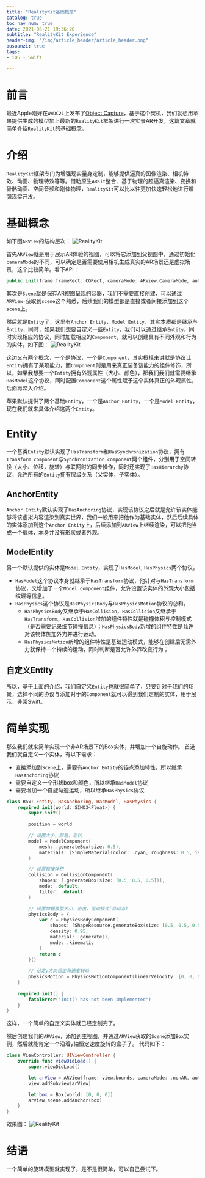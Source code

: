 ```yaml
---
title: "RealityKit基础概念"
catalog: true
toc_nav_num: true
date: 2021-06-21 19:36:20
subtitle: "RealityKit Experience"
header-img: "/img/article_header/article_header.png"
busuanzi: true
tags:
- iOS - Swift

---
```


# 前言

最近Apple刚好在`WWDC21`上发布了[Object Capture](https://developer.apple.com/documentation/realitykit/capturing_photographs_for_realitykit_object_capture/)，基于这个契机，我们就想用苹果提供生成的模型加上最新的`RealityKit`框架进行一次实景AR开发，这篇文章就简单介绍`RealityKit`的基础概念。

# 介绍

`RealityKit`框架专门为增强现实量身定制，能够提供逼真的图像渲染、相机特效、动画、物理特效等等。借助原生`ARKit`整合、基于物理的超逼真渲染、变换和骨骼动画、空间音频和刚体物理，`RealityKit`可以比以往更加快速轻松地进行增强现实开发。

# 基础概念

如下图`ARView`的结构层次：
![RealityKit](/img/article/20210621/1.png)

首先`ARView`就是用于展示AR体验的视图，可以将它添加到父视图中，通过初始化`cameraMode`的不同，可以确定是否需要使用相机生成真实的AR场景还是虚拟场景，这个比较简单。看下API：
``` swift
public init(frame frameRect: CGRect, cameraMode: ARView.CameraMode, automaticallyConfigureSession: Bool)
```

其次是`Scene`就是保存AR视图呈现的容器，我们不需要直接创建，可以通过`ARView·`获取到`scene`这个熟悉，后续我们的模型都是直接或者间接添加到这个`scene`上。

然后就是`Entity`了，这里有`Anchor Entity`，`Model Entity`，其实本质都是继承与`Entity`，同时，如果我们想要自定义一些`Entity`，我们可以通过继承`Entity`，同时实现相应的协议，同时加载相应的`Component`，就可以创建具有不同外观和行为的实体，如下图：
![RealityKit](/img/article/20210621/2.png)

这边又有两个概念，一个是协议，一个是`Component`，其实概括来讲就是协议让`Entity`拥有了某项能力，而`Component`则是用来真正装备该能力的组件修饰，所以，如果我想要一个`Entity`拥有外观属性（大小、颜色），那我们我们就需要继承`HasModel`这个协议，同时配置`Component`这个属性赋予这个实体真正的外观属性，后面再深入介绍。

苹果默认提供了两个基础`Entity`，一个是`Anchor Entity`，一个是`Model Entity`，现在我们就来具体介绍这两个`Entity`。

# Entity

一个基类`Entity`默认实现了`HasTransform`和`HasSynchronization`协议，拥有`Transform component`与`Synchronization component`两个组件，分别用于空间转换（大小、位移，旋转）与联网时的同步操作，同时还实现了`HasHierarchy`协议，允许所有的`Entity`拥有层级关系（父实体，子实体）。

## AnchorEntity

`Anchor Entity`默认实现了`HasAnchoring`协议，实现该协议之后就是允许该实体能够将该虚拟内容渲染到真实世界，我们一般用来把他作为基础实体，然后后续具体的实体添加到这个`Anchor Entity`上，后续添加到`ARView`上继续渲染，可以把他当成一个载体，本身并没有形状或者外观。

## ModelEntity

另一个默认提供的实体是`Model Entity`，实现了`HasModel`, `HasPhysics`两个协议。
- `HasModel`这个协议本身就继承于`HasTransform`协议，他针对与`HasTransform`协议，又增加了一个`Model component`组件，允许设置该实体的外观大小包括纹理等信息。
- `HasPhysics`这个协议是`HasPhysicsBody`与`HasPhysicsMotion`协议的总和。
    - `HasPhysicsBody`又继承于`HasCollision`，`HasCollision`又继承于`HasTransform`。`HasCollision`增加的组件特性就是碰撞体积与控制模式（是否需要记录细节碰撞信息）；`HasPhysicsBody`新增的组件特性是允许对该物体施加外力并进行运动。
    - `HasPhysicsMotion`新增的组件特性是基础运动模式，能够在创建后无需外力就保持一个持续的运动，同时判断是否允许外界改变行为；

## 自定义Entity

所以，基于上面的介绍，我们自定义`Entity`也就很简单了，只要针对于我们的场景，选择不同的协议与添加对于的`Component`就可以得到我们定制的实体，用于展示，非常Swift。

# 简单实现

那么我们就来简单实现一个非AR场景下的Box实体，并增加一个自旋动作。
首选我们就自定义一个实体，有以下需求：
- 直接添加到`Scene`上，需要有`Anchor Entity`的锚点添加特性，所以继承`HasAnchoring`协议
- 需要自定义一个形状box和颜色，所以继承`HasModel`协议
- 需要增加一个自旋匀速运动，所以继承`HasPhysics`协议

``` swift
class Box: Entity, HasAnchoring, HasModel, HasPhysics {
    required init(world: SIMD3<Float>) {
        super.init()
        
        position = world

        // 设置大小，颜色，形状
        model = ModelComponent(
            mesh: .generateBox(size: 0.5),
            materials: [SimpleMaterial(color: .cyan, roughness: 0.5, isMetallic: true)]
        )

        // 设置碰撞体积
        collision = CollisionComponent(
            shapes: [.generateBox(size: [0.5, 0.5, 0.5])],
            mode: .default,
            filter: .default
        )

        // 设置物理模型大小，密度，运动模式(非动态)
        physicsBody = {
            var c = PhysicsBodyComponent(
                shapes: [ShapeResource.generateBox(size: [0.5, 0.5, 0.5])],
                density: 0.95,
                material: .generate(),
                mode: .kinematic
            )
            return c
        }()
        
        // 给定y方向恒定角速度转动
        physicsMotion = PhysicsMotionComponent(linearVelocity: [0, 0, 0], angularVelocity: [0, 1, 0])
    }
    
    required init() {
        fatalError("init() has not been implemented")
    }
}
```
这样，一个简单的自定义实体就已经定制完了。

然后创建我们的`ARView`，添加到主视图，并通过`ARView`获取的`Scene`添加`Box`实例，然后就能肯定一个沿着y轴恒定速度旋转的盒子了。
代码如下：

``` swift
class ViewController: UIViewController {
    override func viewDidLoad() {
        super.viewDidLoad() 

        let arView = ARView(frame: view.bounds, cameraMode: .nonAR, automaticallyConfigureSession: false)
        view.addSubview(arView)

        let box = Box(world: [0, 0, 0])
        arView.scene.addAnchor(box)
    }
}
```

效果图：
![RealityKit](/img/article/20210621/3.png)

# 结语

一个简单的旋转模型就实现了，是不是很简单，可以自己尝试下。